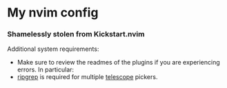# My nvim config

### Shamelessly stolen from Kickstart.nvim

Additional system requirements:
- Make sure to review the readmes of the plugins if you are experiencing errors. In particular:
- [ripgrep](https://github.com/BurntSushi/ripgrep#installation) is required for multiple [telescope](https://github.com/nvim-telescope/telescope.nvim#suggested-dependencies) pickers.
